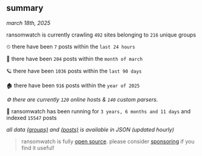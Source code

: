 
## summary
_march 18th, 2025_

ransomwatch is currently crawling `492` sites belonging to `216` unique groups

⏲ there have been `7` posts within the `last 24 hours`

🦈 there have been `204` posts within the `month of march`

🪐 there have been `1036` posts within the `last 90 days`

🏚 there have been `916` posts within the `year of 2025`

_⚙️ there are currently `120` online hosts & `140` custom parsers._

🦕 ransomwatch has been running for `3 years, 6 months and 11 days` and indexed `15547` posts

_all data  [(groups)](http://ransomwhat.telemetry.ltd/groups) and [(posts)](http://ransomwhat.telemetry.ltd/posts) is available in JSON (updated hourly)_

> ransomwatch is fully [open source](https://github.com/joshhighet/ransomwatch#ransomwatch--). please consider [sponsoring](https://github.com/sponsors/joshhighet) if you find it useful!
